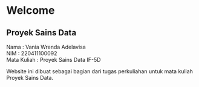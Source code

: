 # Welcome 
## Proyek Sains Data

Nama        : Vania Wrenda Adelavisa  
NIM         : 220411100092  
Mata Kuliah : Proyek Sains Data IF-5D  

Website ini dibuat sebagai bagian dari tugas perkuliahan untuk mata kuliah Proyek Sains Data.

